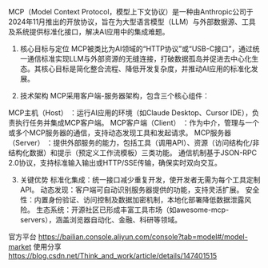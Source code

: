 MCP（Model Context Protocol，模型上下文协议）是一种由Anthropic公司于2024年11月推出的开放协议，旨在为大型语言模型（LLM）与外部数据源、工具及系统提供标准化接口，解决AI应用中的集成难题。

1. 核心目标与定位
   MCP被类比为AI领域的“HTTP协议”或“USB-C接口”，通过统一通信标准实现LLM与外部资源的无缝连接，打破数据孤岛并促进去中心化生态。其核心目标是简化整合流程、降低开发复杂度，并推动AI应用的标准化发展。

2. 技术架构
   MCP采用客户端-服务器架构，包含三个核心组件：

MCP主机（Host） ：运行AI应用的环境（如Claude Desktop、Cursor IDE），负责执行任务并集成MCP客户端。
MCP客户端（Client） ：作为中介，管理与一个或多个MCP服务器的通信，支持动态发现工具和发起请求。
MCP服务器（Server） ：提供外部服务的能力，包括工具（调用API）、资源（访问结构化/非结构化数据）和提示（预定义工作流模板）三类功能。
通信机制基于JSON-RPC 2.0协议，支持标准输入输出或HTTP/SSE传输，确保实时双向交互。

3. 关键优势
   标准化集成：统一接口减少重复开发，使开发者无需为每个工具定制API。
   动态发现：客户端可自动识别服务器提供的功能，支持灵活扩展。
   安全性：内置身份验证、访问控制及数据加密机制，本地化部署降低数据泄露风险。
   生态系统：开源社区已形成丰富工具市场（如awesome-mcp-servers），涵盖浏览器自动化、金融、科研等领域。
 

官方平台 https://bailian.console.aliyun.com/console?tab=model#/model-market
使用分享 https://blog.csdn.net/Think_and_work/article/details/147401515
